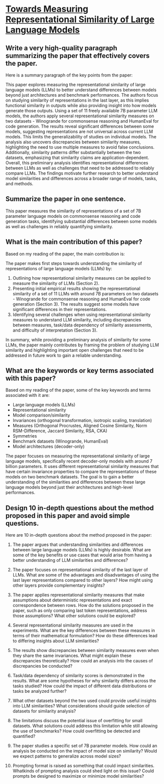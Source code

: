 # [Towards Measuring Representational Similarity of Large Language Models](https://arxiv.org/abs/2312.02730)

## Write a very high-quality paragraph summarizing the paper that effectively covers the paper.

 Here is a summary paragraph of the key points from the paper:

This paper explores measuring the representational similarity of large language models (LLMs) to better understand differences between models beyond just architectures and benchmark performances. The authors focus on studying similarity of representations in the last layer, as this implies functional similarity in outputs while also providing insight into how models generate those outputs. Using a set of 11 freely available 7B parameter LLM models, the authors apply several representational similarity measures on two datasets - Winogrande for commonsense reasoning and HumanEval for code generation. The results reveal significant differences between some models, suggesting representations are not universal across current LLM models. This limits the generalizability of studies on individual models. The analysis also uncovers discrepancies between similarity measures, highlighting the need to use multiple measures to avoid false conclusions. Additionally, similarity patterns differ substantially between the two datasets, emphasizing that similarity claims are application-dependent. Overall, this preliminary analysis identifies representational differences between LLMs as well as challenges that need to be addressed to reliably compare LLMs. The findings motivate further research to better understand model similarities and differences across a broader range of models, tasks, and methods.


## Summarize the paper in one sentence.

 This paper measures the similarity of representations of a set of 7B parameter language models on commonsense reasoning and code generation tasks, identifying substantial differences between some models as well as challenges in reliably quantifying similarity.


## What is the main contribution of this paper?

 Based on my reading of the paper, the main contribution is:

The paper makes first steps towards understanding the similarity of representations of large language models (LLMs) by:
1) Outlining how representational similarity measures can be applied to measure the similarity of LLMs (Section 2).
2) Presenting initial empirical results showing the representational similarity of a set of 11 LLMs with around 7B parameters on two datasets - Winogrande for commonsense reasoning and HumanEval for code generation (Section 3). The results suggest some models have significant differences in their representations.
3) Identifying several challenges when using representational similarity measures to understand LLM similarity, including discrepancies between measures, task/data dependency of similarity assessments, and difficulty of interpretation (Section 3).

In summary, while providing a preliminary analysis of similarity for some LLMs, the paper mainly contributes by framing the problem of studying LLM similarity and highlighting important open challenges that need to be addressed in future work to gain a reliable understanding.


## What are the keywords or key terms associated with this paper?

 Based on my reading of the paper, some of the key keywords and terms associated with it are:

- Large language models (LLMs)
- Representational similarity
- Model comparison/similarity
- Invariances (orthogonal transformation, isotropic scaling, translation)
- Measures (Orthogonal Procrustes, Aligned Cosine Similarity, Norm RSM-Difference, Jaccard Similarity, RSA, CKA)
- Symmetries
- Benchmark datasets (Winogrande, HumanEval)
- Model architectures (decoder-only)

The paper focuses on measuring the representational similarity of large language models, specifically recent decoder-only models with around 7 billion parameters. It uses different representational similarity measures that have certain invariance properties to compare the representations of these models on two benchmark datasets. The goal is to gain a better understanding of the similarities and differences between these large language models beyond just their architectures and high-level performances.


## Design 10 in-depth questions about the method proposed in this paper and avoid simple questions.

 Here are 10 in-depth questions about the method proposed in the paper:

1. The paper argues that understanding similarities and differences between large language models (LLMs) is highly desirable. What are some of the key benefits or use cases that would arise from having a better understanding of LLM similarities and differences?

2. The paper focuses on representational similarity of the last layer of LLMs. What are some of the advantages and disadvantages of using the last layer representations compared to other layers? How might using other layers provide complementary insights?

3. The paper applies representational similarity measures that make assumptions about deterministic representations and exact correspondence between rows. How do the solutions proposed in the paper, such as only comparing last token representations, address those assumptions? What other solutions could be explored? 

4. Several representational similarity measures are used in the experiments. What are the key differences between these measures in terms of their mathematical formulation? How do these differences lead to differing insights about LLM similarities?

5. The results show discrepancies between similarity measures even when they share the same invariances. What might explain these discrepancies theoretically? How could an analysis into the causes of discrepancies be conducted?

6. Task/data dependency of similarity scores is demonstrated in the results. What are some hypotheses for why similarity differs across the tasks studied? How could the impact of different data distributions or tasks be analyzed further?

7. What other datasets beyond the two used could provide useful insights into LLM similarities? What considerations should guide selection of datasets for similarity analysis?

8. The limitations discuss the potential issue of overfitting for small datasets. What solutions could address this limitation while still allowing the use of benchmarks? How could overfitting be detected and quantified?

9. The paper studies a specific set of 7B parameter models. How could an analysis be conducted on the impact of model size on similarity? Would we expect patterns to generalize across model sizes?

10. Prompting format is raised as something that could impact similarities. Whatkinds of prompting analysis could shed light on this issue? Could prompts be designed to maximize or minimize model similarities?
